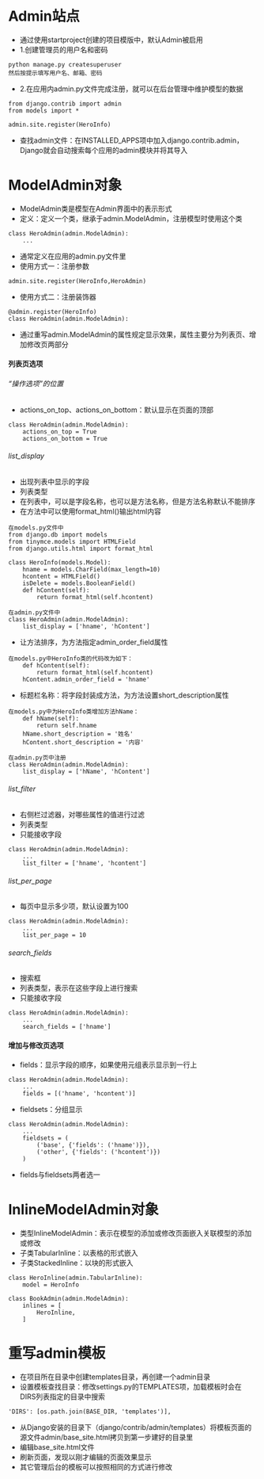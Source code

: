 # Admin站点

- 通过使用startproject创建的项目模版中，默认Admin被启用
- 1.创建管理员的用户名和密码

```
python manage.py createsuperuser
然后按提示填写用户名、邮箱、密码
```

- 2.在应用内admin.py文件完成注册，就可以在后台管理中维护模型的数据

```
from django.contrib import admin
from models import *

admin.site.register(HeroInfo)
```

- 查找admin文件：在INSTALLED_APPS项中加入django.contrib.admin，Django就会自动搜索每个应用的admin模块并将其导入

# ModelAdmin对象

- ModelAdmin类是模型在Admin界面中的表示形式
- 定义：定义一个类，继承于admin.ModelAdmin，注册模型时使用这个类

```
class HeroAdmin(admin.ModelAdmin):
    ...
```

- 通常定义在应用的admin.py文件里
- 使用方式一：注册参数

```
admin.site.register(HeroInfo,HeroAdmin)
```

- 使用方式二：注册装饰器

```
@admin.register(HeroInfo)
class HeroAdmin(admin.ModelAdmin):
```

- 通过重写admin.ModelAdmin的属性规定显示效果，属性主要分为列表页、增加修改页两部分

#### 列表页选项

###### “操作选项”的位置

- actions_on_top、actions_on_bottom：默认显示在页面的顶部

```
class HeroAdmin(admin.ModelAdmin):
    actions_on_top = True
    actions_on_bottom = True 
```

###### list_display

- 出现列表中显示的字段
- 列表类型
- 在列表中，可以是字段名称，也可以是方法名称，但是方法名称默认不能排序
- 在方法中可以使用format_html()输出html内容

```
在models.py文件中
from django.db import models
from tinymce.models import HTMLField
from django.utils.html import format_html

class HeroInfo(models.Model):
    hname = models.CharField(max_length=10)
    hcontent = HTMLField()
    isDelete = models.BooleanField()
    def hContent(self):
        return format_html(self.hcontent)

在admin.py文件中
class HeroAdmin(admin.ModelAdmin):
    list_display = ['hname', 'hContent']
```

- 让方法排序，为方法指定admin_order_field属性

```
在models.py中HeroInfo类的代码改为如下：
    def hContent(self):
        return format_html(self.hcontent)
    hContent.admin_order_field = 'hname'
```

- 标题栏名称：将字段封装成方法，为方法设置short_description属性

```
在models.py中为HeroInfo类增加方法hName：
    def hName(self):
        return self.hname
    hName.short_description = '姓名'
    hContent.short_description = '内容'

在admin.py页中注册
class HeroAdmin(admin.ModelAdmin):
    list_display = ['hName', 'hContent']
```

###### list_filter

- 右侧栏过滤器，对哪些属性的值进行过滤
- 列表类型
- 只能接收字段

```
class HeroAdmin(admin.ModelAdmin):
    ...
    list_filter = ['hname', 'hcontent']
```

###### list_per_page

- 每页中显示多少项，默认设置为100

```
class HeroAdmin(admin.ModelAdmin):
    ...
    list_per_page = 10
```

###### search_fields

- 搜索框
- 列表类型，表示在这些字段上进行搜索
- 只能接收字段

```
class HeroAdmin(admin.ModelAdmin):
    ...
    search_fields = ['hname']
```

#### 增加与修改页选项

- fields：显示字段的顺序，如果使用元组表示显示到一行上

```
class HeroAdmin(admin.ModelAdmin):
    ...
    fields = [('hname', 'hcontent')]
```

- fieldsets：分组显示

```
class HeroAdmin(admin.ModelAdmin):
    ...
    fieldsets = (
        ('base', {'fields': ('hname')}),
        ('other', {'fields': ('hcontent')})
    )
```

- fields与fieldsets两者选一

# InlineModelAdmin对象

- 类型InlineModelAdmin：表示在模型的添加或修改页面嵌入关联模型的添加或修改
- 子类TabularInline：以表格的形式嵌入
- 子类StackedInline：以块的形式嵌入

```
class HeroInline(admin.TabularInline):
    model = HeroInfo

class BookAdmin(admin.ModelAdmin):
    inlines = [
        HeroInline,
    ]
```

# 重写admin模板

- 在项目所在目录中创建templates目录，再创建一个admin目录
- 设置模板查找目录：修改settings.py的TEMPLATES项，加载模板时会在DIRS列表指定的目录中搜索

```
'DIRS': [os.path.join(BASE_DIR, 'templates')],
```

- 从Django安装的目录下（django/contrib/admin/templates）将模板页面的源文件admin/base_site.html拷贝到第一步建好的目录里
- 编辑base_site.html文件
- 刷新页面，发现以刚才编辑的页面效果显示
- 其它管理后台的模板可以按照相同的方式进行修改
